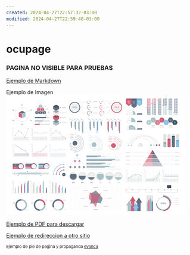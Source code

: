 ```yaml
---
created: 2024-04-27T22:57:32-03:00
modified: 2024-04-27T22:59:48-03:00
---
```


# ocupage

### **PAGINA NO VISIBLE PARA PRUEBAS**

[Ejemplo de Markdown](/MDexample)
  
Ejemplo de Imagen
<br><img src="images/dummy_thumbnail.jpg?raw=true"/>
  
[Ejemplo de PDF para descargar](/pdf/sample_presentation.pdf)
  
[Ejemplo de redireccion a otro sitio](http://uade.edu.ar)
  
<p style="font-size:11px">Ejemplo de pie de pagina y propaganda <a href="https://github.com/evanca/quick-portfolio">evanca</a></p>

<!-- Ejemplo de comentario que no se ve -->
